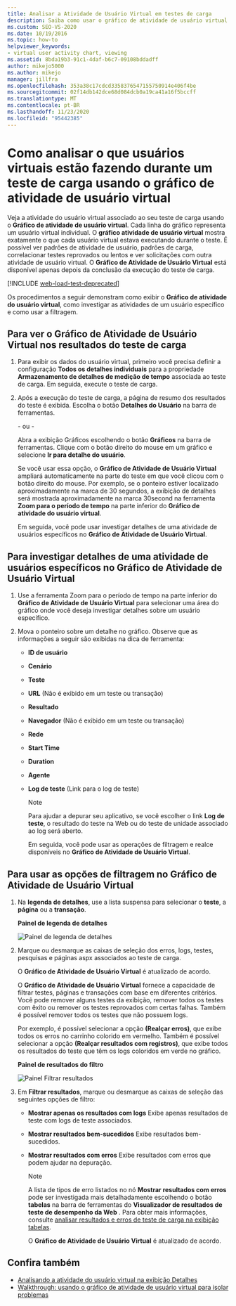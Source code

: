 ```yaml
---
title: Analisar a Atividade de Usuário Virtual em testes de carga
description: Saiba como usar o gráfico de atividade de usuário virtual para ver se cada usuário virtual estava em execução durante o teste para ver os padrões de atividade do usuário e outras informações.
ms.custom: SEO-VS-2020
ms.date: 10/19/2016
ms.topic: how-to
helpviewer_keywords:
- virtual user activity chart, viewing
ms.assetid: 8bda19b3-91c1-4daf-b6c7-09108bddadff
author: mikejo5000
ms.author: mikejo
manager: jillfra
ms.openlocfilehash: 353a38c17cdcd3358376547155750914e406f4be
ms.sourcegitcommit: 02f14db142dce68d084dcb0a19ca41a16f5bccff
ms.translationtype: MT
ms.contentlocale: pt-BR
ms.lasthandoff: 11/23/2020
ms.locfileid: "95442385"
---
```

# <a name="how-to-analyze-what-virtual-users-are-doing-during-a-load-test-using-the-virtual-user-activity-chart"></a>Como analisar o que usuários virtuais estão fazendo durante um teste de carga usando o gráfico de atividade de usuário virtual

Veja a atividade do usuário virtual associado ao seu teste de carga usando o **Gráfico de atividade de usuário virtual**. Cada linha do gráfico representa um usuário virtual individual. O **gráfico atividade de usuário virtual** mostra exatamente o que cada usuário virtual estava executando durante o teste. É possível ver padrões de atividade de usuário, padrões de carga, correlacionar testes reprovados ou lentos e ver solicitações com outra atividade de usuário virtual. O **Gráfico de Atividade de Usuário Virtual** está disponível apenas depois da conclusão da execução do teste de carga.

[!INCLUDE [web-load-test-deprecated](includes/web-load-test-deprecated.md)]

Os procedimentos a seguir demonstram como exibir o **Gráfico de atividade do usuário virtual**, como investigar as atividades de um usuário específico e como usar a filtragem.

## <a name="to-view-the-virtual-user-activity-chart-in-your-load-test-results"></a>Para ver o Gráfico de Atividade de Usuário Virtual nos resultados do teste de carga

1. Para exibir os dados do usuário virtual, primeiro você precisa definir a configuração **Todos os detalhes individuais** para a propriedade **Armazenamento de detalhes de medição de tempo** associada ao teste de carga. Em seguida, execute o teste de carga.

2. Após a execução do teste de carga, a página de resumo dos resultados do teste é exibida. Escolha o botão **Detalhes do Usuário** na barra de ferramentas.

     - ou -

     Abra a exibição Gráficos escolhendo o botão **Gráficos** na barra de ferramentas. Clique com o botão direito do mouse em um gráfico e selecione **Ir para detalhe do usuário**.

     Se você usar essa opção, o **Gráfico de Atividade de Usuário Virtual** ampliará automaticamente na parte do teste em que você clicou com o botão direito do mouse. Por exemplo, se o ponteiro estiver localizado aproximadamente na marca de 30 segundos, a exibição de detalhes será mostrada aproximadamente na marca 30second na ferramenta **Zoom para o período de tempo** na parte inferior do **Gráfico de atividade do usuário virtual**.

     Em seguida, você pode usar investigar detalhes de uma atividade de usuários específicos no **Gráfico de Atividade de Usuário Virtual**.

## <a name="to-investigate-a-specific-users-activity-in-the-virtual-user-activity-chart"></a>Para investigar detalhes de uma atividade de usuários específicos no Gráfico de Atividade de Usuário Virtual

1. Use a ferramenta Zoom para o período de tempo na parte inferior do **Gráfico de Atividade de Usuário Virtual** para selecionar uma área do gráfico onde você deseja investigar detalhes sobre um usuário específico.

2. Mova o ponteiro sobre um detalhe no gráfico. Observe que as informações a seguir são exibidas na dica de ferramenta:

   - **ID de usuário**

   - **Cenário**

   - **Teste**

   - **URL** (Não é exibido em um teste ou transação)

   - **Resultado**

   - **Navegador** (Não é exibido em um teste ou transação)

   - **Rede**

   - **Start Time**

   - **Duration**

   - **Agente**

   - **Log de teste** (Link para o log de teste)

     > [!NOTE]
     > Para ajudar a depurar seu aplicativo, se você escolher o link **Log de teste**, o resultado do teste na Web ou do teste de unidade associado ao log será aberto.

     Em seguida, você pode usar as operações de filtragem e realce disponíveis no **Gráfico de Atividade de Usuário Virtual**.

## <a name="to-use-filtering-options-in-the-virtual-user-activity-chart"></a>Para usar as opções de filtragem no Gráfico de Atividade de Usuário Virtual

1. Na **legenda de detalhes**, use a lista suspensa para selecionar o **teste**, a **página** ou a **transação**.

    **Painel de legenda de detalhes**

    ![Painel de legenda de detalhes](../test/media/ltest_detailslegend.png)

2. Marque ou desmarque as caixas de seleção dos erros, logs, testes, pesquisas e páginas aspx associados ao teste de carga.

    O **Gráfico de Atividade de Usuário Virtual** é atualizado de acordo.

    O **Gráfico de Atividade de Usuário Virtual** fornece a capacidade de filtrar testes, páginas e transações com base em diferentes critérios. Você pode remover alguns testes da exibição, remover todos os testes com êxito ou remover os testes reprovados com certas falhas. Também é possível remover todos os testes que não possuem logs.

    Por exemplo, é possível selecionar a opção **(Realçar erros)**, que exibe todos os erros no carrinho colorido em vermelho. Também é possível selecionar a opção **(Realçar resultados com registros)**, que exibe todos os resultados do teste que têm os logs coloridos em verde no gráfico.

    **Painel de resultados do filtro**

    ![Painel Filtrar resultados](../test/media/ltest_filterresults.png)

3. Em **Filtrar resultados**, marque ou desmarque as caixas de seleção das seguintes opções de filtro:

   - **Mostrar apenas os resultados com logs** Exibe apenas resultados de teste com logs de teste associados.

   - **Mostrar resultados bem-sucedidos** Exibe resultados bem-sucedidos.

   - **Mostrar resultados com erros** Exibe resultados com erros que podem ajudar na depuração.

     > [!NOTE]
     > A lista de tipos de erro listados no nó **Mostrar resultados com erros** pode ser investigada mais detalhadamente escolhendo o botão **tabelas** na barra de ferramentas do **Visualizador de resultados de teste de desempenho da Web** . Para obter mais informações, consulte  [analisar resultados e erros de teste de carga na exibição tabelas](../test/analyze-load-test-results-and-errors-in-the-tables-view.md).

     O **Gráfico de Atividade de Usuário Virtual** é atualizado de acordo.

## <a name="see-also"></a>Confira também

- [Analisando a atividade do usuário virtual na exibição Detalhes](../test/analyze-load-test-virtual-user-activity-in-the-details-view.md)
- [Walkthrough: usando o gráfico de atividade de usuário virtual para isolar problemas](../test/walkthrough-use-the-virtual-user-activity-chart-to-isolate-issues.md)